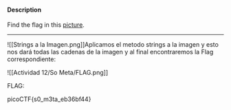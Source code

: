 
#### Description

Find the flag in this [picture](https://jupiter.challenges.picoctf.org/static/89b371a46702a31aa9931a2a2b12f8bf/pico_img.png).

--------------------
![[Strings a la Imagen.png]]Aplicamos el metodo strings a la imagen y esto nos dará todas las cadenas de la imagen y al final encontraremos la Flag correspondiente:

![[Actividad 12/So Meta/FLAG.png]]

FLAG:

picoCTF{s0_m3ta_eb36bf44}